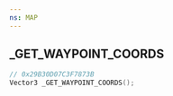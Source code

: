 ```yaml
---
ns: MAP
---
```

## _GET_WAYPOINT_COORDS

```c
// 0x29B30D07C3F7873B
Vector3 _GET_WAYPOINT_COORDS();
```

